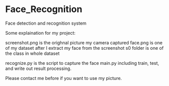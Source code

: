 # Face_Recognition
Face detection and recognition system

Some explaination for my project:
  
  screenshot.png is the orighnal picture my camera captured
  face.png is one of my dataset after I extract my face from the screenshot
  s0 folder is one of the class in whole dataset
  
  recognize.py is the script to capture the face
  main.py including train, test, and write out result processing.
  
  
Please contact me before if you want to use my picture.
